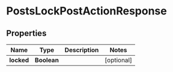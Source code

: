 

# PostsLockPostActionResponse


## Properties

| Name | Type | Description | Notes |
|------------ | ------------- | ------------- | -------------|
|**locked** | **Boolean** |  |  [optional] |



